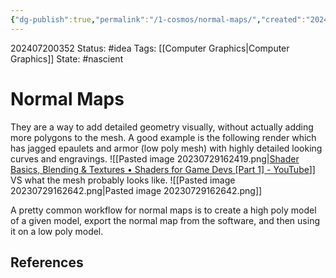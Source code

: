 ```yaml
---
{"dg-publish":true,"permalink":"/1-cosmos/normal-maps/","created":"2024-08-31T23:47:14.921-04:00","updated":"2024-07-20T03:52:51.005-04:00"}
---
```


202407200352
Status: #idea
Tags: [[Computer Graphics\|Computer Graphics]]
State: #nascient
# Normal Maps

They are a way to add detailed geometry visually, without actually adding more polygons to the mesh.
A good example is the following render which has jagged epaulets and armor (low poly mesh) with highly detailed looking curves and engravings.
![[Pasted image 20230729162419.png\|[Shader Basics, Blending & Textures • Shaders for Game Devs [Part 1] - YouTube](https://www.youtube.com/watch?v=kfM-yu0iQBk)]]
VS what the mesh probably looks like.
![[Pasted image 20230729162642.png\|Pasted image 20230729162642.png]]

A pretty common workflow for normal maps is to create a high poly model of a given model, export the normal map from the software, and then using it on a low poly model.

## References
